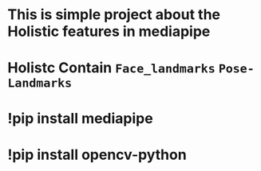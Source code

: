 # This is simple project about the Holistic features in mediapipe
# Holistc Contain  `Face_landmarks`    `Pose-Landmarks`  
# !pip install mediapipe 
# !pip install opencv-python
